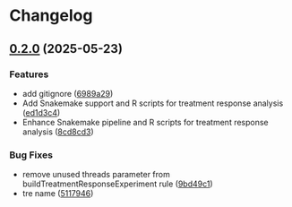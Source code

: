 # Changelog

## [0.2.0](https://github.com/BHKLAB-DataProcessing/gdsc-treatmentresponse-snakemake/compare/v0.1.0...v0.2.0) (2025-05-23)


### Features

* add gitignore ([6989a29](https://github.com/BHKLAB-DataProcessing/gdsc-treatmentresponse-snakemake/commit/6989a29c8705254009ce5232f0d0330aaa0fbf93))
* Add Snakemake support and R scripts for treatment response analysis ([ed1d3c4](https://github.com/BHKLAB-DataProcessing/gdsc-treatmentresponse-snakemake/commit/ed1d3c4a12538f080b7e47ef18c2354623e33289))
* Enhance Snakemake pipeline and R scripts for treatment response analysis ([8cd8cd3](https://github.com/BHKLAB-DataProcessing/gdsc-treatmentresponse-snakemake/commit/8cd8cd3c922aaca426a64155de5e64739352fadf))


### Bug Fixes

* remove unused threads parameter from buildTreatmentResponseExperiment rule ([9bd49c1](https://github.com/BHKLAB-DataProcessing/gdsc-treatmentresponse-snakemake/commit/9bd49c1b92eb1a96cae04b789d12a194c9426983))
* tre name ([5117946](https://github.com/BHKLAB-DataProcessing/gdsc-treatmentresponse-snakemake/commit/511794653ad99eb6ef05c7d967675202221adcc2))
